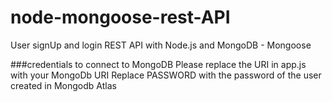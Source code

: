 # node-mongoose-rest-API
User signUp and login REST API with Node.js and MongoDB - Mongoose

###credentials to connect to MongoDB
Please replace the URI in app.js with your MongoDb URI
Replace PASSWORD with the password of the user created in Mongodb Atlas
